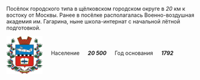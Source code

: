 <!--2021-11-02 01:29:12-->
Посёлок городского типа в щёлковском городском округе в *20* км к востоку от Москвы.
Ранее в посёлке располагалась Военно-воздушная академия им. Гагарина, 
ныне школа-интернат с начальной лётной подготовкой.

<img src="/posts/Места Подмосковья/im/Monino.png" align="middle" width="96px"> &emsp; 
Население &emsp; ***20 500*** &emsp;
Год основания &emsp; ***1792***